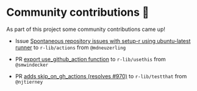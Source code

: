 # Community contributions :tada:



As part of this project some community contributions came up!

* Issue [Spontaneous repository issues with setup-r using ubuntu-latest runner](https://github.com/r-lib/actions/issues/25) 
to `r-lib/actions` from `@mdneuzerling`

* PR [export use_github_action function](https://github.com/r-lib/usethis/pull/958) to `r-lib/usethis` from `@smwindecker`

* PR [adds skip_on_gh_actions (resolves #970)](https://github.com/r-lib/testthat/pull/975) to `r-lib/testthat` from `@njtierney`


